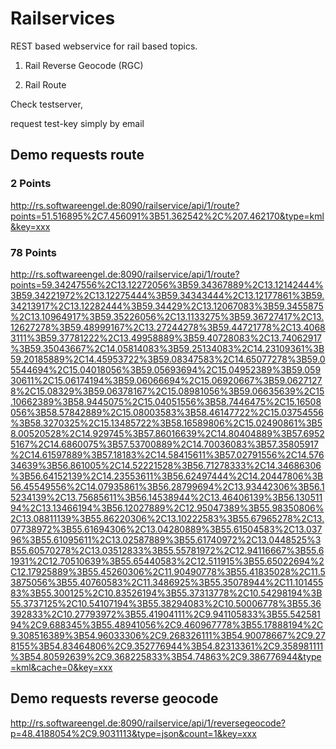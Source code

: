 # Railservices

REST based webservice for rail based topics. 

1. Rail Reverse Geocode (RGC)

2. Rail Route 

Check testserver, 

request test-key simply by email 

## Demo requests route 

### 2 Points

http://rs.softwareengel.de:8090/railservice/api/1/route?points=51.516895%2C7.456091%3B51.362542%2C%207.462170&type=kml&key=xxx

### 78 Points

http://rs.softwareengel.de:8090/railservice/api/1/route?points=59.34247556%2C13.12272056%3B59.34367889%2C13.12142444%3B59.34221972%2C13.12275444%3B59.34343444%2C13.12177861%3B59.34213917%2C13.12282444%3B59.34429%2C13.12067083%3B59.3455875%2C13.10964917%3B59.35226056%2C13.1133275%3B59.36727417%2C13.12627278%3B59.48999167%2C13.27244278%3B59.44721778%2C13.40683111%3B59.37781222%2C13.49958889%3B59.40728083%2C13.74062917%3B59.35043667%2C14.05814083%3B59.25134083%2C14.23109361%3B59.20185889%2C14.45953722%3B59.08347583%2C14.65077278%3B59.05544694%2C15.04018056%3B59.05693694%2C15.04952389%3B59.05930611%2C15.06174194%3B59.06066694%2C15.06920667%3B59.06271278%2C15.08329%3B59.06378167%2C15.08981056%3B59.06635639%2C15.10662389%3B58.9445075%2C15.04051556%3B58.7446475%2C15.16508056%3B58.57842889%2C15.08003583%3B58.46147722%2C15.03754556%3B58.3270325%2C15.13485722%3B58.16589806%2C15.02490861%3B58.00520528%2C14.929745%3B57.86016639%2C14.80404889%3B57.69525167%2C14.6860075%3B57.53700889%2C14.70036083%3B57.35805917%2C14.61597889%3B57.18183%2C14.58415611%3B57.02791556%2C14.57634639%3B56.861005%2C14.52221528%3B56.71278333%2C14.34686306%3B56.64152139%2C14.23553611%3B56.62497444%2C14.20447806%3B56.45549556%2C14.07935861%3B56.28799694%2C13.93442306%3B56.15234139%2C13.75685611%3B56.14538944%2C13.46406139%3B56.13051194%2C13.13466194%3B56.12027889%2C12.95047389%3B55.98350806%2C13.08811139%3B55.86220306%2C13.10222583%3B55.67965278%2C13.07738972%3B55.61694306%2C13.04280889%3B55.61504583%2C13.03796%3B55.61095611%2C13.02587889%3B55.61740972%2C13.0448525%3B55.60570278%2C13.03512833%3B55.55781972%2C12.94116667%3B55.61931%2C12.70510639%3B55.65440583%2C12.511915%3B55.65022694%2C12.17925889%3B55.45260306%2C11.90490778%3B55.41835028%2C11.53875056%3B55.40760583%2C11.3486925%3B55.35078944%2C11.10145583%3B55.300125%2C10.83526194%3B55.37313778%2C10.54298194%3B55.3737125%2C10.54107194%3B55.38294083%2C10.50006778%3B55.36392833%2C10.27793972%3B55.41904111%2C9.941105833%3B55.54258194%2C9.688345%3B55.48941056%2C9.460967778%3B55.17888194%2C9.308516389%3B54.96033306%2C9.268326111%3B54.90078667%2C9.278155%3B54.83464806%2C9.352776944%3B54.82313361%2C9.358981111%3B54.80592639%2C9.368225833%3B54.74863%2C9.386776944&type=kml&cache=0&key=xxx


## Demo requests reverse geocode 


http://rs.softwareengel.de:8090/railservice/api/1/reversegeocode?p=48.4188054%2C9.9031113&type=json&count=1&key=xxx



